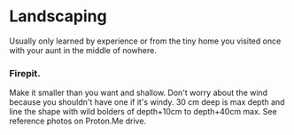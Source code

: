 # Landscaping
Usually only learned by experience or from the tiny home you visited once with your aunt in the middle of nowhere.

### Firepit.
Make it smaller than you want and shallow.  Don't worry about the wind because you shouldn't have one if it's windy. 30 cm deep is max depth and line the shape with wild bolders of depth+10cm to depth+40cm max. See reference photos on Proton.Me drive.
